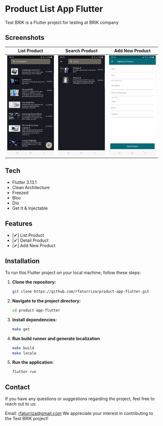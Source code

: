 # Product List App Flutter

Test BRIK is a Flutter project for testing at BRIK company

## Screenshots

| List Product                                                                              | Search Product                                                                      | Add New Product                                                                          |
|-------------------------------------------------------------------------------------------|-------------------------------------------------------------------------------------|------------------------------------------------------------------------------------------|
| ![image](https://raw.githubusercontent.com/rfaturriza/product-app-flutter/main/ss/list_product.png) | ![image](https://raw.githubusercontent.com/rfaturriza/product-app-flutter/main/ss/search.png) | ![image](https://raw.githubusercontent.com/rfaturriza/product-app-flutter/main/ss/add_product.png) |

## Tech

- Flutter 3.13.1
- Clean Architecture
- Freezed
- Bloc
- Dio
- Get It & Injectable

## Features

- [✔] List Product
- [✔] Detail Product
- [✔] Add New Product

## Installation

To run this Flutter project on your local machine, follow these steps:

1. **Clone the repository:**

   ```bash
   git clone https://github.com/rfaturriza/product-app-flutter.git

2. **Navigate to the project directory:**

   ```bash
   cd product-app-flutter

3. **Install dependencies:**

    ```bash
    make get

3. **Run build runner and generate localization**

    ```bash
    make build
    make locale

4. **Run the application:**

    ```bash
    flutter run
    

## Contact

If you have any questions or suggestions regarding the project, feel free to reach out to us:

Email: rfaturriza@gmail.com
We appreciate your interest in contributing to the Test BRIK project!
